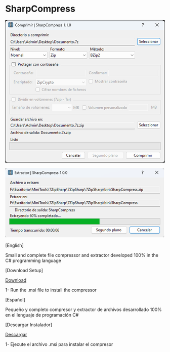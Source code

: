 # SharpCompress

![SharpCompress](sharp1.png)

![SharpCompress](sharp2.png)

[English]  

Small and complete file compressor and extractor developed 100% in the C# programming language

[Download Setup]

[Download ](https://github.com/KrDev0/SharpCompress/releases/download/Release/SharpCompress1.0.msi)

1- Run the .msi file to install the compressor

[Español]  

Pequeño y completo compresor y extractor de archivos desarrollado 100% en el lenguaje de programación C#

[Descargar Instalador]

[Descargar](https://github.com/KrDev0/SharpCompress/releases/download/Release/SharpCompress1.0.msi)

1- Ejecute el archivo .msi para instalar el compresor
